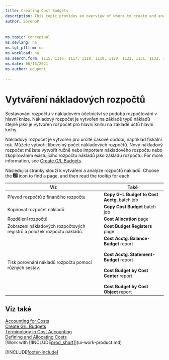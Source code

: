 ```yaml
---
title: Creating Cost Budgets
description: This topic provides an overview of where to create and analyze cost budgets. Budgeting in cost accounting resembles budgeting in the general ledger.
author: SorenGP


ms.topic: conceptual
ms.devlang: na
ms.tgt_pltfrm: na
ms.workload: na
ms.search.form: 1115, 1116, 1117, 1118, 1119, 1120, 1121, 1131, 1132, 1133
ms.date: 06/16/2021
ms.author: edupont

---
```

# Vytváření nákladových rozpočtů

Sestavování rozpočtu v nákladovém účetnictví se podobá rozpočtování v hlavní knize. Nákladový rozpočet je vytvořen na základě typů nákladů stejně jako je vytvořen rozpočet pro hlavní knihu na základě účtů hlavní knihy.

Nákladový rozpočet je vytvořen pro určité časové období, například fiskální rok. Můžete vytvořit libovolný počet nákladových rozpočtů. Nový nákladový rozpočet můžete vytvořit ručně nebo importem nákladového rozpočtu nebo zkopírováním existujícího rozpočtu nákladů jako základu rozpočtu. For more information, see [Create G/L Budgets](finance-how-create-budgets.md).

Následující stránky slouží k vytváření a analýze rozpočtů nákladů. Choose the ![Lightbulb that opens the Tell Me feature.](media/ui-search/search_small.png "Tell me what you want to do") icon to find a page, and then read the tooltip for each.

| Viz | Také |
|--------|---------|  
| Převod rozpočtů z finančího rozpočtu | **Copy G-L Budget to Cost Acctg.** batch job |
| Kopírovat rozpočet nákladů | **Copy Cost Budget** batch job |
| Rozdělení rozpočtů. | **Cost Allocation** page |
| Zobrazení nákladových rozpočtových registrů a položek rozpočtu nákladů. | **Cost Budget Registers** page |
| Tisk porovnání nákladů rozpočtu pomocí různých sestav. | **Cost Acctg. Balance-Budget** report<br /><br /> **Cost Acctg. Statement-Budget** report<br /><br /> **Cost Budget by Cost Center** report<br /><br /> **Cost Budget by Cost Object** report |

## Viz také

[Accounting for Costs](finance-manage-cost-accounting.md)  
[Create G/L Budgets](finance-how-create-budgets.md)  
[Terminology in Cost Accounting](finance-terminology-in-cost-accounting.md)   
[Defining and Allocating Costs](finance-define-and-allocate-costs.md)  
[Work with [!INCLUDE[prod_short](includes/prod_short.md)]](ui-work-product.md)


[!INCLUDE[footer-include](includes/footer-banner.md)]